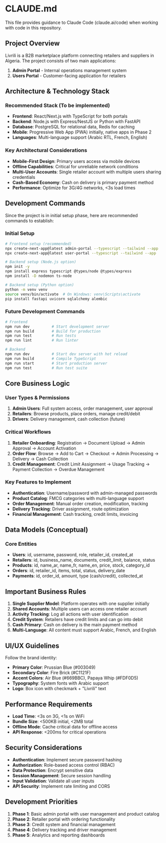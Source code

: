 # CLAUDE.md

This file provides guidance to Claude Code (claude.ai/code) when working with code in this repository.

## Project Overview

Livrili is a B2B marketplace platform connecting retailers and suppliers in Algeria. The project consists of two main applications:
1. **Admin Portal** - Internal operations management system
2. **Users Portal** - Customer-facing application for retailers

## Architecture & Technology Stack

### Recommended Stack (To be implemented)
- **Frontend**: React/Next.js with TypeScript for both portals
- **Backend**: Node.js with Express/NestJS or Python with FastAPI
- **Database**: PostgreSQL for relational data, Redis for caching
- **Mobile**: Progressive Web App (PWA) initially, native apps in Phase 2
- **Languages**: Multi-language support (Arabic RTL, French, English)

### Key Architectural Considerations
- **Mobile-First Design**: Primary users access via mobile devices
- **Offline Capabilities**: Critical for unreliable network conditions
- **Multi-User Accounts**: Single retailer account with multiple users sharing credentials
- **Cash-Based Economy**: Cash on delivery is primary payment method
- **Performance**: Optimize for 3G/4G networks, <3s load times

## Development Commands

Since the project is in initial setup phase, here are recommended commands to establish:

### Initial Setup
```bash
# Frontend setup (recommended)
npx create-next-app@latest admin-portal --typescript --tailwind --app
npx create-next-app@latest user-portal --typescript --tailwind --app

# Backend setup (Node.js option)
npm init -y
npm install express typescript @types/node @types/express
npm install -D nodemon ts-node

# Backend setup (Python option)
python -m venv venv
source venv/bin/activate  # On Windows: venv\Scripts\activate
pip install fastapi uvicorn sqlalchemy alembic
```

### Future Development Commands
```bash
# Frontend
npm run dev          # Start development server
npm run build        # Build for production
npm run test         # Run tests
npm run lint         # Run linter

# Backend
npm run dev          # Start dev server with hot reload
npm run build        # Compile TypeScript
npm run start        # Start production server
npm run test         # Run test suite
```

## Core Business Logic

### User Types & Permissions
1. **Admin Users**: Full system access, order management, user approval
2. **Retailers**: Browse products, place orders, manage credit/debit
3. **Drivers**: Delivery management, cash collection (future)

### Critical Workflows
1. **Retailer Onboarding**: Registration → Document Upload → Admin Approval → Account Activation
2. **Order Flow**: Browse → Add to Cart → Checkout → Admin Processing → Delivery → Cash Collection
3. **Credit Management**: Credit Limit Assignment → Usage Tracking → Payment Collection → Overdue Management

### Key Features to Implement
- **Authentication**: Username/password with admin-managed passwords
- **Product Catalog**: FMCG categories with multi-language support
- **Order Management**: Manual order creation, modification, tracking
- **Delivery Tracking**: Driver assignment, route optimization
- **Financial Management**: Cash tracking, credit limits, invoicing

## Data Models (Conceptual)

### Core Entities
- **Users**: id, username, password, role, retailer_id, created_at
- **Retailers**: id, business_name, documents, credit_limit, balance, status
- **Products**: id, name_ar, name_fr, name_en, price, stock, category_id
- **Orders**: id, retailer_id, items, total, status, delivery_date
- **Payments**: id, order_id, amount, type (cash/credit), collected_at

## Important Business Rules

1. **Single Supplier Model**: Platform operates with one supplier initially
2. **Shared Accounts**: Multiple users can access one retailer account
3. **Activity Tracking**: Log all actions with user identification
4. **Credit System**: Retailers have credit limits and can go into debit
5. **Cash Primary**: Cash on delivery is the main payment method
6. **Multi-Language**: All content must support Arabic, French, and English

## UI/UX Guidelines

Follow the brand identity:
- **Primary Color**: Prussian Blue (#003049)
- **Secondary Color**: Fire Brick (#C1121F)
- **Accent Colors**: Air Blue (#669BBC), Papaya Whip (#FDF0D5)
- **Typography**: System fonts with Arabic support
- **Logo**: Box icon with checkmark + "Livrili" text

## Performance Requirements

- **Load Time**: <3s on 3G, <1s on WiFi
- **Bundle Size**: <500KB initial, <2MB total
- **Offline Mode**: Cache critical data for offline access
- **API Response**: <200ms for critical operations

## Security Considerations

- **Authentication**: Implement secure password hashing
- **Authorization**: Role-based access control (RBAC)
- **Data Protection**: Encrypt sensitive data
- **Session Management**: Secure session handling
- **Input Validation**: Validate all user inputs
- **API Security**: Implement rate limiting and CORS

## Development Priorities

1. **Phase 1**: Basic admin portal with user management and product catalog
2. **Phase 2**: Retailer portal with ordering functionality
3. **Phase 3**: Credit system and financial management
4. **Phase 4**: Delivery tracking and driver management
5. **Phase 5**: Analytics and reporting dashboards